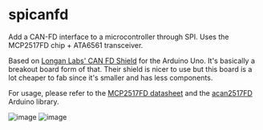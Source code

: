 # spicanfd
Add a CAN-FD interface to a microcontroller through SPI. Uses the MCP2517FD chip + ATA6561 transceiver.

Based on [Longan Labs' CAN FD Shield](https://github.com/Longan-Labs/Longan_Labs_CAN_FD_Eagle/) for the Arduino Uno. It's basically a breakout board form of that. Their shield is nicer to use but this board is a lot cheaper to fab since it's smaller and has less components.

For usage, please refer to the [MCP2517FD datasheet](https://ww1.microchip.com/downloads/en/DeviceDoc/MCP2517FD-External-CAN-FD-Controller-with-SPI-Interface-20005688B.pdf) and the [acan2517FD](https://github.com/pierremolinaro/acan2517FD) Arduino library.

![image](https://github.com/user-attachments/assets/60fac60c-f501-4683-a742-7a7b212a95b1)
![image](https://github.com/user-attachments/assets/efdb04af-bf05-496d-add9-07374a7aa748)
